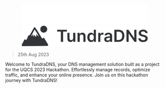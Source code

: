 <p align="center">
  <img src="/res/logo-darkmode.svg#gh-dark-mode-only" alt="Light Mode" width="400"/>
  <img src="./res/logo-lightmode.svg#gh-light-mode-only" alt="Dark Mode" width="400"/>
</p>

> 25th Aug 2023

Welcome to TundraDNS, your DNS management solution built as a project for the 
UQCS 2023 Hackathon. Effortlessly manage records, optimize traffic, and enhance 
your online presence. Join us on this hackathon journey with TundraDNS!
